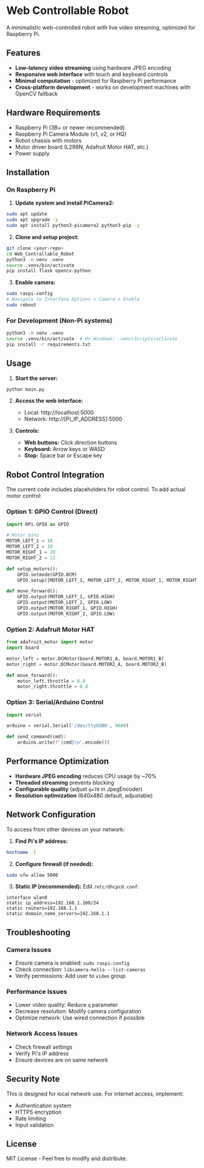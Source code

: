 # Web Controllable Robot

A minimalistic web-controlled robot with live video streaming, optimized for Raspberry Pi.

## Features

- **Low-latency video streaming** using hardware JPEG encoding
- **Responsive web interface** with touch and keyboard controls
- **Minimal computation** - optimized for Raspberry Pi performance
- **Cross-platform development** - works on development machines with OpenCV fallback

## Hardware Requirements

- Raspberry Pi (3B+ or newer recommended)
- Raspberry Pi Camera Module (v1, v2, or HQ)
- Robot chassis with motors
- Motor driver board (L298N, Adafruit Motor HAT, etc.)
- Power supply

## Installation

### On Raspberry Pi

1. **Update system and install PiCamera2:**
```bash
sudo apt update
sudo apt upgrade -y
sudo apt install python3-picamera2 python3-pip -y
```

2. **Clone and setup project:**
```bash
git clone <your-repo>
cd Web_Contrallable_Robot
python3 -m venv .venv
source .venv/bin/activate
pip install flask opencv-python
```

3. **Enable camera:**
```bash
sudo raspi-config
# Navigate to Interface Options > Camera > Enable
sudo reboot
```

### For Development (Non-Pi systems)

```bash
python3 -m venv .venv
source .venv/bin/activate  # On Windows: .venv\Scripts\activate
pip install -r requirements.txt
```

## Usage

1. **Start the server:**
```bash
python main.py
```

2. **Access the web interface:**
   - Local: http://localhost:5000
   - Network: http://[PI_IP_ADDRESS]:5000

3. **Controls:**
   - **Web buttons:** Click direction buttons
   - **Keyboard:** Arrow keys or WASD
   - **Stop:** Space bar or Escape key

## Robot Control Integration

The current code includes placeholders for robot control. To add actual motor control:

### Option 1: GPIO Control (Direct)
```python
import RPi.GPIO as GPIO

# Motor pins
MOTOR_LEFT_1 = 18
MOTOR_LEFT_2 = 19
MOTOR_RIGHT_1 = 20
MOTOR_RIGHT_2 = 21

def setup_motors():
    GPIO.setmode(GPIO.BCM)
    GPIO.setup([MOTOR_LEFT_1, MOTOR_LEFT_2, MOTOR_RIGHT_1, MOTOR_RIGHT_2], GPIO.OUT)

def move_forward():
    GPIO.output(MOTOR_LEFT_1, GPIO.HIGH)
    GPIO.output(MOTOR_LEFT_2, GPIO.LOW)
    GPIO.output(MOTOR_RIGHT_1, GPIO.HIGH)
    GPIO.output(MOTOR_RIGHT_2, GPIO.LOW)
```

### Option 2: Adafruit Motor HAT
```python
from adafruit_motor import motor
import board

motor_left = motor.DCMotor(board.MOTOR1_A, board.MOTOR1_B)
motor_right = motor.DCMotor(board.MOTOR2_A, board.MOTOR2_B)

def move_forward():
    motor_left.throttle = 0.8
    motor_right.throttle = 0.8
```

### Option 3: Serial/Arduino Control
```python
import serial

arduino = serial.Serial('/dev/ttyUSB0', 9600)

def send_command(cmd):
    arduino.write(f"{cmd}\n".encode())
```

## Performance Optimization

- **Hardware JPEG encoding** reduces CPU usage by ~70%
- **Threaded streaming** prevents blocking
- **Configurable quality** (adjust `q=70` in JpegEncoder)
- **Resolution optimization** (640x480 default, adjustable)

## Network Configuration

To access from other devices on your network:

1. **Find Pi's IP address:**
```bash
hostname -I
```

2. **Configure firewall (if needed):**
```bash
sudo ufw allow 5000
```

3. **Static IP (recommended):**
Edit `/etc/dhcpcd.conf`:
```
interface wlan0
static ip_address=192.168.1.100/24
static routers=192.168.1.1
static domain_name_servers=192.168.1.1
```

## Troubleshooting

### Camera Issues
- Ensure camera is enabled: `sudo raspi-config`
- Check connection: `libcamera-hello --list-cameras`
- Verify permissions: Add user to `video` group

### Performance Issues
- Lower video quality: Reduce `q` parameter
- Decrease resolution: Modify camera configuration
- Optimize network: Use wired connection if possible

### Network Access Issues
- Check firewall settings
- Verify Pi's IP address
- Ensure devices are on same network

## Security Note

This is designed for local network use. For internet access, implement:
- Authentication system
- HTTPS encryption
- Rate limiting
- Input validation

## License

MIT License - Feel free to modify and distribute.
